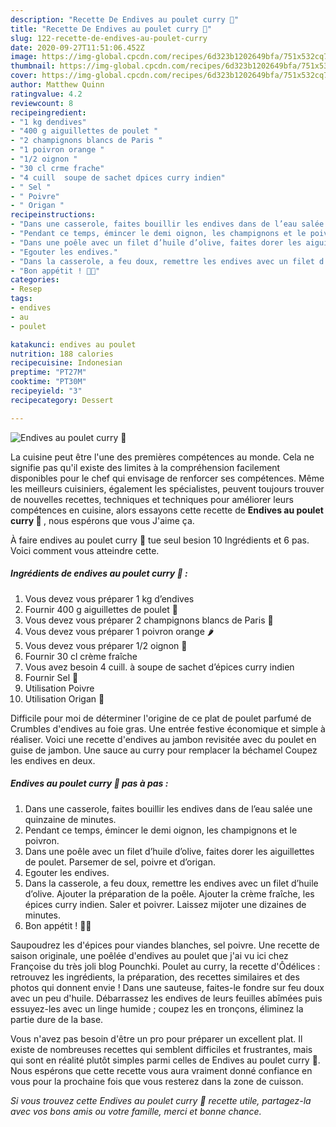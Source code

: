 ```yaml
---
description: "Recette De Endives au poulet curry 🐓"
title: "Recette De Endives au poulet curry 🐓"
slug: 122-recette-de-endives-au-poulet-curry
date: 2020-09-27T11:51:06.452Z
image: https://img-global.cpcdn.com/recipes/6d323b1202649bfa/751x532cq70/endives-au-poulet-curry-🐓-photo-principale-de-la-recette.jpg
thumbnail: https://img-global.cpcdn.com/recipes/6d323b1202649bfa/751x532cq70/endives-au-poulet-curry-🐓-photo-principale-de-la-recette.jpg
cover: https://img-global.cpcdn.com/recipes/6d323b1202649bfa/751x532cq70/endives-au-poulet-curry-🐓-photo-principale-de-la-recette.jpg
author: Matthew Quinn
ratingvalue: 4.2
reviewcount: 8
recipeingredient:
- "1 kg dendives"
- "400 g aiguillettes de poulet "
- "2 champignons blancs de Paris "
- "1 poivron orange "
- "1/2 oignon "
- "30 cl crme frache"
- "4 cuill  soupe de sachet dpices curry indien"
- " Sel "
- " Poivre"
- " Origan "
recipeinstructions:
- "Dans une casserole, faites bouillir les endives dans de l’eau salée une quinzaine de minutes."
- "Pendant ce temps, émincer le demi oignon, les champignons et le poivron."
- "Dans une poêle avec un filet d’huile d’olive, faites dorer les aiguillettes de poulet. Parsemer de sel, poivre et d’origan."
- "Egouter les endives."
- "Dans la casserole, a feu doux, remettre les endives avec un filet d’huile d’olive. Ajouter la préparation de la poêle. Ajouter la crème fraîche, les épices curry indien. Saler et poivrer. Laissez mijoter une dizaines de minutes."
- "Bon appétit ! 🤤🐓"
categories:
- Resep
tags:
- endives
- au
- poulet

katakunci: endives au poulet 
nutrition: 188 calories
recipecuisine: Indonesian
preptime: "PT27M"
cooktime: "PT30M"
recipeyield: "3"
recipecategory: Dessert

---
```



![Endives au poulet curry 🐓](https://img-global.cpcdn.com/recipes/6d323b1202649bfa/751x532cq70/endives-au-poulet-curry-🐓-photo-principale-de-la-recette.jpg)

La cuisine peut être l'une des premières compétences au monde. Cela ne signifie pas qu'il existe des limites à la compréhension facilement disponibles pour le chef qui envisage de renforcer ses compétences. Même les meilleurs cuisiniers, également les spécialistes, peuvent toujours trouver de nouvelles recettes, techniques et techniques pour améliorer leurs compétences en cuisine, alors essayons cette recette de <strong> Endives au poulet curry 🐓 </strong>, nous espérons que vous J'aime ça.

<!--inarticleads1-->

À faire endives au poulet curry 🐓 tue seul besion 10 Ingrédients et 6 pas. Voici comment vous atteindre cette.

##### Ingrédients de endives au poulet curry 🐓 :

1. Vous devez vous préparer 1 kg d’endives
1. Fournir 400 g aiguillettes de poulet 🍗
1. Vous devez vous préparer 2 champignons blancs de Paris 🍄
1. Vous devez vous préparer 1 poivron orange 🌶
1. Vous devez vous préparer 1/2 oignon 🧅
1. Fournir 30 cl crème fraîche
1. Vous avez besoin 4 cuill. à soupe de sachet d’épices curry indien
1. Fournir  Sel 🧂
1. Utilisation  Poivre
1. Utilisation  Origan 🌿


Difficile pour moi de déterminer l&#39;origine de ce plat de poulet parfumé de Crumbles d&#39;endives au foie gras. Une entrée festive économique et simple à réaliser. Voici une recette d&#39;endives au jambon revisitée avec du poulet en guise de jambon. Une sauce au curry pour remplacer la béchamel Coupez les endives en deux. 

<!--inarticleads2-->

##### Endives au poulet curry 🐓 pas à pas :

1. Dans une casserole, faites bouillir les endives dans de l’eau salée une quinzaine de minutes.
1. Pendant ce temps, émincer le demi oignon, les champignons et le poivron.
1. Dans une poêle avec un filet d’huile d’olive, faites dorer les aiguillettes de poulet. Parsemer de sel, poivre et d’origan.
1. Egouter les endives.
1. Dans la casserole, a feu doux, remettre les endives avec un filet d’huile d’olive. Ajouter la préparation de la poêle. Ajouter la crème fraîche, les épices curry indien. Saler et poivrer. Laissez mijoter une dizaines de minutes.
1. Bon appétit ! 🤤🐓


Saupoudrez les d&#39;épices pour viandes blanches, sel poivre. Une recette de saison originale, une poêlée d&#39;endives au poulet que j&#39;ai vu ici chez Françoise du très joli blog Pounchki. Poulet au curry, la recette d&#39;Ôdélices : retrouvez les ingrédients, la préparation, des recettes similaires et des photos qui donnent envie ! Dans une sauteuse, faites-le fondre sur feu doux avec un peu d&#39;huile. Débarrassez les endives de leurs feuilles abîmées puis essuyez-les avec un linge humide ; coupez les en tronçons, éliminez la partie dure de la base. 

<!--inarticleads1-->

<p>
Vous n'avez pas besoin d'être un pro pour préparer un excellent plat. Il existe de nombreuses recettes qui semblent difficiles et frustrantes, mais qui sont en réalité plutôt simples parmi celles de Endives au poulet curry 🐓. Nous espérons que cette recette vous aura vraiment donné confiance en vous pour la prochaine fois que vous resterez dans la zone de cuisson.
</p>

<p>
<i>Si vous trouvez cette Endives au poulet curry 🐓 recette utile, partagez-la avec vos bons amis ou votre famille, merci et bonne chance.</i>
</p>
